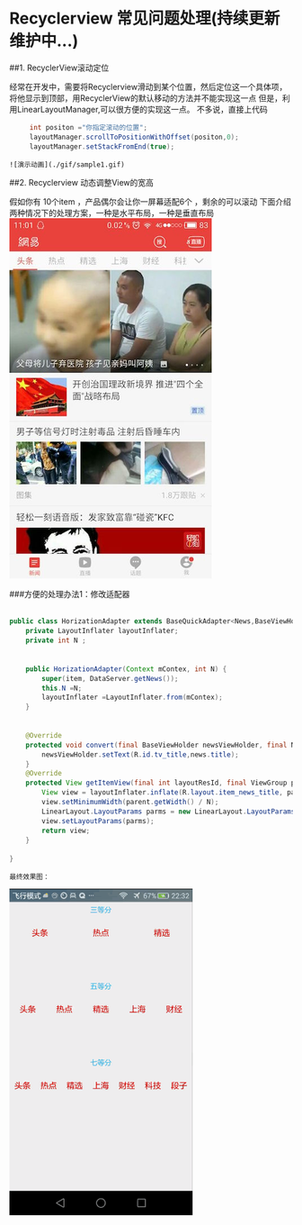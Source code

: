 # Recyclerview 常见问题处理(持续更新维护中...)

##1. RecyclerView滚动定位

经常在开发中，需要将Recyclerview滑动到某个位置，然后定位这一个具体项，将他显示到顶部，用RecyclerView的默认移动的方法并不能实现这一点
但是，利用LinearLayoutManager,可以很方便的实现这一点。
不多说，直接上代码
		
```java
     int positon ="你指定滚动的位置";
     layoutManager.scrollToPositionWithOffset(positon,0);
     layoutManager.setStackFromEnd(true);

```
		
	![演示动画](./gif/sample1.gif)
	
	

##2. Recyclerview 动态调整View的宽高 

假如你有 10个item ，产品偶尔会让你一屏幕适配6个 ，剩余的可以滚动
下面介绍两种情况下的处理方案，一种是水平布局，一种是垂直布局
![网易效果](./gif/news.jpg)

###方便的处理办法1：修改适配器

```java

public class HorizationAdapter extends BaseQuickAdapter<News,BaseViewHolder> {
    private LayoutInflater layoutInflater;
    private int N ;


    public HorizationAdapter(Context mContex, int N) {
        super(item, DataServer.getNews());
        this.N =N;
        layoutInflater =LayoutInflater.from(mContex);
    }


    @Override
    protected void convert(final BaseViewHolder newsViewHolder, final News news) {
        newsViewHolder.setText(R.id.tv_title,news.title);
    }
    @Override
    protected View getItemView(final int layoutResId, final ViewGroup parent) {
        View view = layoutInflater.inflate(R.layout.item_news_title, parent, false);
        view.setMinimumWidth(parent.getWidth() / N);
        LinearLayout.LayoutParams parms = new LinearLayout.LayoutParams(parent.getWidth() / N, ViewGroup.LayoutParams.MATCH_PARENT);
        view.setLayoutParams(parms);
        return view;
    }

}

```

    最终效果图：
![效果图](./gif/divide.gif)
